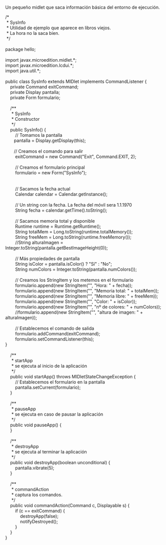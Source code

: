 <p>
	Un peque&ntilde;o midlet que saca informaci&oacute;n b&aacute;sica del entorno de ejecuci&oacute;n.</p>
<p class="brush: js">
	/*<br />
	&nbsp;* SysInfo<br />
	&nbsp;* Utilidad de ejemplo que aparece en libros viejos.<br />
	&nbsp;* La hora no la saca bien.<br />
	&nbsp;*/<br />
	<br />
	package hello;<br />
	<br />
	import javax.microedition.midlet.*;<br />
	import javax.microedition.lcdui.*;<br />
	import java.util.*;<br />
	<br />
	public class SysInfo extends MIDlet implements CommandListener {<br />
	&nbsp;&nbsp;&nbsp; private Command exitCommand;<br />
	&nbsp;&nbsp;&nbsp; private Display pantalla;<br />
	&nbsp;&nbsp;&nbsp; private Form formulario;<br />
	<br />
	&nbsp;&nbsp;&nbsp; /**<br />
	&nbsp;&nbsp;&nbsp;&nbsp; * SysInfo<br />
	&nbsp;&nbsp;&nbsp;&nbsp; * Constructor<br />
	&nbsp;&nbsp;&nbsp;&nbsp; */<br />
	&nbsp;&nbsp;&nbsp; public SysInfo() {<br />
	&nbsp;&nbsp;&nbsp;&nbsp;&nbsp;&nbsp;&nbsp; // Tomamos la pantalla<br />
	&nbsp;&nbsp;&nbsp;&nbsp;&nbsp;&nbsp; pantalla = Display.getDisplay(this);<br />
	&nbsp;&nbsp;&nbsp;&nbsp;&nbsp;&nbsp; &nbsp;<br />
	&nbsp;&nbsp;&nbsp;&nbsp;&nbsp;&nbsp; // Creamos el comando para salir<br />
	&nbsp;&nbsp;&nbsp;&nbsp;&nbsp;&nbsp;&nbsp; exitCommand = new Command(&quot;Exit&quot;, Command.EXIT, 2);<br />
	&nbsp;&nbsp;&nbsp;&nbsp;&nbsp;&nbsp; &nbsp;<br />
	&nbsp;&nbsp;&nbsp;&nbsp;&nbsp;&nbsp;&nbsp; // Creamos el formulario principal<br />
	&nbsp;&nbsp;&nbsp;&nbsp;&nbsp;&nbsp;&nbsp; formulario = new Form(&quot;SysInfo&quot;);<br />
	<br />
	<br />
	&nbsp;&nbsp;&nbsp;&nbsp;&nbsp;&nbsp;&nbsp; // Sacamos la fecha actual<br />
	&nbsp;&nbsp;&nbsp;&nbsp;&nbsp;&nbsp;&nbsp; Calendar calendar = Calendar.getInstance();<br />
	<br />
	&nbsp;&nbsp;&nbsp;&nbsp;&nbsp;&nbsp;&nbsp; // Un string con la fecha. La fecha del m&oacute;vil sera 1.1.1970<br />
	&nbsp;&nbsp;&nbsp;&nbsp;&nbsp;&nbsp;&nbsp; String fecha = calendar.getTime().toString();<br />
	&nbsp;&nbsp;&nbsp;&nbsp;&nbsp;&nbsp; &nbsp;<br />
	&nbsp;&nbsp;&nbsp;&nbsp;&nbsp;&nbsp;&nbsp; // Sacamos memoria total y disponible<br />
	&nbsp;&nbsp;&nbsp;&nbsp;&nbsp;&nbsp;&nbsp; Runtime runtime = Runtime.getRuntime();<br />
	&nbsp;&nbsp;&nbsp;&nbsp;&nbsp;&nbsp;&nbsp; String totalMem = Long.toString(runtime.totalMemory());<br />
	&nbsp;&nbsp;&nbsp;&nbsp;&nbsp;&nbsp;&nbsp; String freeMem = Long.toString(runtime.freeMemory());<br />
	&nbsp;&nbsp;&nbsp;&nbsp;&nbsp;&nbsp;&nbsp; //String alturaImagen = Integer.toString(pantalla.getBestImageHeight(0));<br />
	<br />
	&nbsp;&nbsp;&nbsp;&nbsp;&nbsp;&nbsp;&nbsp; // M&aacute;s propiedades de pantalla<br />
	&nbsp;&nbsp;&nbsp;&nbsp;&nbsp;&nbsp;&nbsp; String isColor = pantalla.isColor() ? &quot;S&iacute;&quot; : &quot;No&quot;;<br />
	&nbsp;&nbsp;&nbsp;&nbsp;&nbsp;&nbsp;&nbsp; String numColors = Integer.toString(pantalla.numColors());<br />
	<br />
	&nbsp;&nbsp;&nbsp;&nbsp;&nbsp;&nbsp;&nbsp; // Creamos los StringItem y los metemos en el formulario<br />
	&nbsp;&nbsp;&nbsp;&nbsp;&nbsp;&nbsp;&nbsp; formulario.append(new StringItem(&quot;&quot;, &quot;Hora: &quot; + fecha));<br />
	&nbsp;&nbsp;&nbsp;&nbsp;&nbsp;&nbsp;&nbsp; formulario.append(new StringItem(&quot;&quot;, &quot;Memoria total: &quot; + totalMem));<br />
	&nbsp;&nbsp;&nbsp;&nbsp;&nbsp;&nbsp;&nbsp; formulario.append(new StringItem(&quot;&quot;, &quot;Memoria libre: &quot; + freeMem));<br />
	&nbsp;&nbsp;&nbsp;&nbsp;&nbsp;&nbsp;&nbsp; formulario.append(new StringItem(&quot;&quot;, &quot;Color: &quot; + isColor));<br />
	&nbsp;&nbsp;&nbsp;&nbsp;&nbsp;&nbsp;&nbsp; formulario.append(new StringItem(&quot;&quot;, &quot;n&ordm; de colores: &quot; + numColors));<br />
	&nbsp;&nbsp;&nbsp;&nbsp;&nbsp;&nbsp;&nbsp; //formulario.append(new StringItem(&quot;&quot;, &quot;altura de imagen: &quot; + alturaImagen));<br />
	<br />
	&nbsp;&nbsp;&nbsp;&nbsp;&nbsp;&nbsp;&nbsp; // Establecemos el comando de salida<br />
	&nbsp;&nbsp;&nbsp;&nbsp;&nbsp;&nbsp;&nbsp; formulario.addCommand(exitCommand);<br />
	&nbsp;&nbsp;&nbsp;&nbsp;&nbsp;&nbsp;&nbsp; formulario.setCommandListener(this);<br />
	}<br />
	<br />
	&nbsp;&nbsp;&nbsp; /**<br />
	&nbsp;&nbsp;&nbsp;&nbsp; * startApp<br />
	&nbsp;&nbsp;&nbsp;&nbsp; * se ejecuta al inicio de la aplicaci&oacute;n<br />
	&nbsp;&nbsp;&nbsp;&nbsp; */<br />
	&nbsp;&nbsp;&nbsp; public void startApp() throws MIDletStateChangeException {<br />
	&nbsp;&nbsp;&nbsp;&nbsp;&nbsp;&nbsp;&nbsp; // Establecemos el formulario en la pantalla<br />
	&nbsp;&nbsp;&nbsp;&nbsp;&nbsp;&nbsp;&nbsp; pantalla.setCurrent(formulario);<br />
	&nbsp;&nbsp;&nbsp; }<br />
	<br />
	&nbsp;&nbsp;&nbsp; /**<br />
	&nbsp;&nbsp;&nbsp;&nbsp; * pauseApp<br />
	&nbsp;&nbsp;&nbsp;&nbsp; * se ejecuta en caso de pausar la aplicaci&oacute;n<br />
	&nbsp;&nbsp;&nbsp;&nbsp; */<br />
	&nbsp;&nbsp;&nbsp; public void pauseApp() {<br />
	&nbsp;&nbsp;&nbsp; }<br />
	<br />
	&nbsp;&nbsp;&nbsp; /**<br />
	&nbsp;&nbsp;&nbsp;&nbsp; * destroyApp<br />
	&nbsp;&nbsp;&nbsp;&nbsp; * se ejecuta al terminar la aplicaci&oacute;n<br />
	&nbsp;&nbsp;&nbsp;&nbsp; */<br />
	&nbsp;&nbsp;&nbsp; public void destroyApp(boolean unconditional) {<br />
	&nbsp;&nbsp;&nbsp;&nbsp;&nbsp;&nbsp;&nbsp; pantalla.vibrate(5);<br />
	&nbsp;&nbsp;&nbsp; }<br />
	<br />
	&nbsp;&nbsp;&nbsp; /**<br />
	&nbsp;&nbsp;&nbsp;&nbsp; * commandAction<br />
	&nbsp;&nbsp;&nbsp;&nbsp; * captura los comandos.<br />
	&nbsp;&nbsp;&nbsp;&nbsp; */<br />
	&nbsp;&nbsp;&nbsp; public void commandAction(Command c, Displayable s) {<br />
	&nbsp;&nbsp;&nbsp;&nbsp;&nbsp;&nbsp;&nbsp; if (c == exitCommand) {<br />
	&nbsp;&nbsp;&nbsp;&nbsp;&nbsp;&nbsp;&nbsp;&nbsp;&nbsp;&nbsp;&nbsp; destroyApp(false);<br />
	&nbsp;&nbsp;&nbsp;&nbsp;&nbsp;&nbsp;&nbsp;&nbsp;&nbsp;&nbsp;&nbsp; notifyDestroyed();<br />
	&nbsp;&nbsp;&nbsp;&nbsp;&nbsp;&nbsp;&nbsp; }<br />
	&nbsp;&nbsp;&nbsp; }<br />
	}</p>
